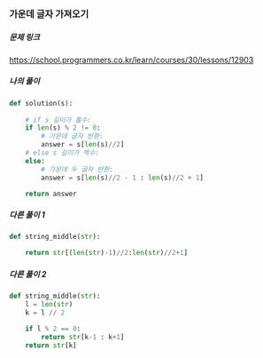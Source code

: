 ### 가운데 글자 가져오기



##### 문제 링크

https://school.programmers.co.kr/learn/courses/30/lessons/12903



##### 나의 풀이

```py
def solution(s):
    
    # if s 길이가 홀수:
    if len(s) % 2 != 0:
        # 가운데 글자 반환: 
        answer = s[len(s)//2]
    # else s 길이가 짝수:
    else:
        # 가운데 두 글자 반환:
        answer = s[len(s)//2 - 1 : len(s)//2 + 1]

    return answer
```



##### 다른 풀이 1

```py
def string_middle(str):

    return str[(len(str)-1)//2:len(str)//2+1]
```



##### 다른 풀이 2

```py
def string_middle(str):
    l = len(str)
    k = l // 2

    if l % 2 == 0:
        return str[k-1 : k+1]
    return str[k]
```
